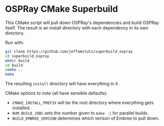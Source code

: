 # OSPRay CMake Superbuild

This CMake script will pull down OSPRay's dependencies and build OSPRay itself.
The result is an install directory with each dependency in its own directory.

Run with:

```bash
git clone https://github.com/jeffamstutz/superbuild_ospray
cd superbuild_ospray
mkdir build
cd build
cmake ..
make
```

The resulting `install` directory will have everything in it.

CMake options to note (all have sensible defaults):

- `CMAKE_INSTALL_PREFIX` will be the root directory where everything gets installed.
- `NUM_BUILD_JOBS` sets the number given to `make -j` for parallel builds.
- `BUILD_EMBREE_VERSION` determines which verison of Embree to pull down.
